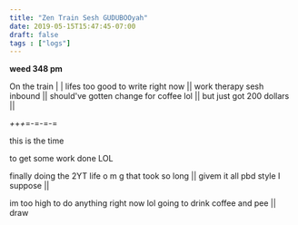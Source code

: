 ```yaml
---
title: "Zen Train Sesh GUDUBOOyah"
date: 2019-05-15T15:47:45-07:00
draft: false
tags : ["logs"]
---
```


**weed 348 pm**

On the train | | lifes too good to write right now || work therapy sesh inbound || should've gotten change for coffee lol || but just got 200 dollars ||

_+_+_+_=-=-=-=

this is the time

to get some work done LOL

finally doing the 2YT life o m g that took so long || givem it all pbd style I suppose ||

im too high to do anything right now lol going to drink coffee and pee || draw  
